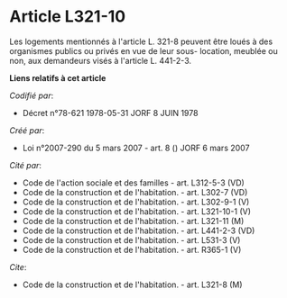 # Article L321-10

Les logements mentionnés à l'article L. 321-8 peuvent être loués à des organismes publics ou privés en vue de leur sous-
location, meublée ou non, aux demandeurs visés à l'article L. 441-2-3.

**Liens relatifs à cet article**

_Codifié par_:

  - Décret n°78-621 1978-05-31 JORF 8 JUIN 1978

_Créé par_:

  - Loi n°2007-290 du 5 mars 2007 - art. 8 () JORF 6 mars 2007

_Cité par_:

  - Code de l'action sociale et des familles - art. L312-5-3 (VD)
  - Code de la construction et de l'habitation. - art. L302-7 (VD)
  - Code de la construction et de l'habitation. - art. L302-9-1 (V)
  - Code de la construction et de l'habitation. - art. L321-10-1 (V)
  - Code de la construction et de l'habitation. - art. L321-11 (M)
  - Code de la construction et de l'habitation. - art. L441-2-3 (VD)
  - Code de la construction et de l'habitation. - art. L531-3 (V)
  - Code de la construction et de l'habitation. - art. R365-1 (V)

_Cite_:

  - Code de la construction et de l'habitation. - art. L321-8 (M)
